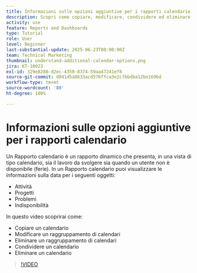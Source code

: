 ```yaml
---
title: Informazioni sulle opzioni aggiuntive per i rapporti calendario
description: Scopri come copiare, modificare, condividere ed eliminare un calendario.
activity: use
feature: Reports and Dashboards
type: Tutorial
role: User
level: Beginner
last-substantial-update: 2025-06-23T00:00:00Z
team: Technical Marketing
thumbnail: understand-additional-calendar-options.png
jira: KT-10023
exl-id: 329e8288-d2ec-4350-8374-59aa47241ef8
source-git-commit: d041d5a8633acd576ffca3e2c7bbdba12be169bd
workflow-type: tm+mt
source-wordcount: '80'
ht-degree: 100%

---
```


# Informazioni sulle opzioni aggiuntive per i rapporti calendario

Un Rapporto calendario è un rapporto dinamico che presenta, in una vista di tipo calendario, sia il lavoro da svolgere sia quando un utente non è disponibile (ferie). In un Rapporto calendario puoi visualizzare le informazioni sulla data per i seguenti oggetti:

* Attività
* Progetti
* Problemi
* Indisponibilità

In questo video scoprirai come:

* Copiare un calendario
* Modificare un raggruppamento di calendari
* Eliminare un raggruppamento di calendari
* Condividere un calendario
* Eliminare un calendario

>[!VIDEO](https://video.tv.adobe.com/v/3445064/?quality=12&learn=on&enablevpops&captions=ita)
